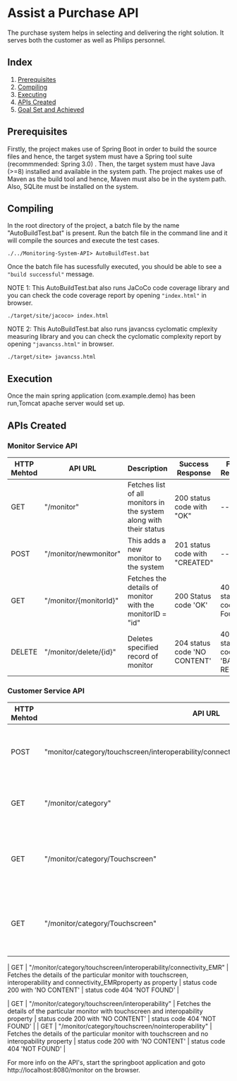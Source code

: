 # Assist a Purchase API


The purchase system helps in selecting and delivering the right solution.
It serves both the customer as well as Philips personnel.

## Index
1. [Prerequisites](#Prerequisites)
2. [Compiling](#Compiling)
3. [Executing](#Executing)
4. [APIs Created](#ApiCreated)
5. [Goal Set and Achieved](#Goalset)

## Prerequisites
Firstly, the project makes use of Spring Boot in order to build the source files and hence, the target system must have a Spring tool suite (recommmended: Spring 3.0) .
Then, the target system must have Java (>=8) installed and available in the system path.
The project makes use of Maven as the build tool and hence, Maven must also be in the system path.
Also, SQLite must be installed on the system. 

## Compiling
In the root directory of the project, a batch file by the name "AutoBuildTest.bat" is present. 
Run the batch file in the command line and it will compile the sources and execute the test cases.  
```
./../Monitoring-System-API> AutoBuildTest.bat
```  
Once the batch file has sucessfully executed, you should be able to see a `"build successful"` message.

NOTE 1: This AutoBuildTest.bat also runs JaCoCo code coverage library and you can check the code coverage report by opening `"index.html"` in browser. 

```
./target/site/jacoco> index.html
```

NOTE 2: This AutoBuildTest.bat also runs javancss cyclomatic cmplexity measuring library and you can check the cyclomatic complexity report by opening `"javancss.html"` in browser. 

```
./target/site> javancss.html
```


## Execution
Once the main spring application (com.example.demo) has been run,Tomcat apache server would set up.

## APIs Created



### Monitor Service API
| HTTP Mehtod | API URL        | Description                                                                | Success Response                                 | Failure Response  |
|-------------|----------------|----------------------------------------------------------------------------|--------------------------------------------------|-------------------|
| GET        | "/monitor"      |  Fetches list of all monitors in the system along with their status | 200 status code with "OK"    | -- |
| POST        | "/monitor/newmonitor"      |  This adds a new monitor to the system  | 201 status code with "CREATED"    | -- |
| GET         | "/monitor/{monitorId}" | Fetches the details of monitor with the monitorID = "id"                                   | 200 Status code 'OK' | 404 status code 'Not Found'     |
| DELETE      | "/monitor/delete/{id}"  | Deletes specified record of monitor                                                  | 204 status code 'NO CONTENT'                                   | 400 status code 'BAD REQUEST'     |



### Customer Service API

| HTTP Mehtod | API URL        | Description                                                                | Success Response                                 | Failure Response  |
|-------------|----------------|----------------------------------------------------------------------------|--------------------------------------------------|-------------------|
| POST        | "monitor/category/touchscreen/interoperability/connectivity_EMR/selectFinalProduct{monitorID}"      | This adds a new request for the selected product to the system | 201 status code 'CREATED'  | 400 status code 'BAD REQUEST' |
| GET         | "/monitor/category"      |Display list of category of monitors in the system              | 200 status code 'OK'                   | --                |
| GET         | "/monitor/category/Touchscreen" | Fetches the details of the particular monitor with touchscreen property                                   | status code 200 with 'NO CONTENT'  | status code 404 'NOT FOUND'    |
| GET         | "/monitor/category/Touchscreen" | Fetches the details of the particular monitor with touchscreen property                                   | status code 200 with 'NO CONTENT'  | status code 404 'NOT FOUND'    |

| GET         | "/monitor/category/touchscreen/interoperability/connectivity_EMR" | Fetches the details of the particular monitor with touchscreen, interoperability and connectivity_EMRproperty  as property                                 | status code 200 with 'NO CONTENT'  | status code 404 'NOT FOUND'    |

| GET         | "/monitor/category/touchscreen/interoperability" | Fetches the details of the particular monitor with touchscreen and interopability property                                   | status code 200 with 'NO CONTENT'  | status code 404 'NOT FOUND'    |
| GET         | "/monitor/category/touchscreen/nointeroperability" | Fetches the details of the particular monitor with touchscreen and  no interopability property                                   | status code 200 with 'NO CONTENT'  | status code 404 'NOT FOUND'    |


For more info on the API's, start the springboot application and goto 
http://localhost:8080/monitor on the browser.